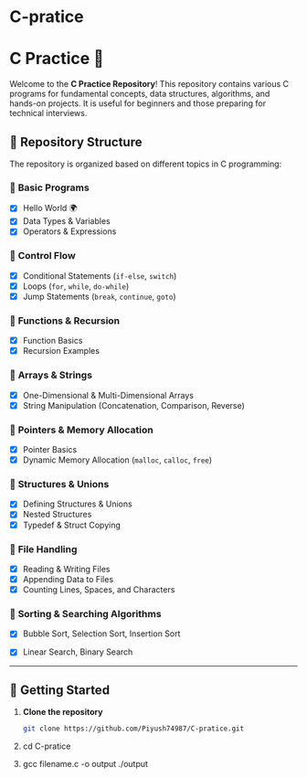 # C-pratice

# C Practice 🚀

Welcome to the **C Practice Repository**! This repository contains various C programs for fundamental concepts, data structures, algorithms, and hands-on projects. It is useful for beginners and those preparing for technical interviews.

## 📂 Repository Structure
The repository is organized based on different topics in C programming:

### 🔹 **Basic Programs**
- [x] Hello World 🌍
- [x] Data Types & Variables
- [x] Operators & Expressions

### 🔹 **Control Flow**
- [x] Conditional Statements (`if-else`, `switch`)
- [x] Loops (`for`, `while`, `do-while`)
- [x] Jump Statements (`break`, `continue`, `goto`)

### 🔹 **Functions & Recursion**
- [x] Function Basics
- [x] Recursion Examples

### 🔹 **Arrays & Strings**
- [x] One-Dimensional & Multi-Dimensional Arrays
- [x] String Manipulation (Concatenation, Comparison, Reverse)

### 🔹 **Pointers & Memory Allocation**
- [x] Pointer Basics
- [x] Dynamic Memory Allocation (`malloc`, `calloc`, `free`)

### 🔹 **Structures & Unions**
- [x] Defining Structures & Unions
- [x] Nested Structures
- [x] Typedef & Struct Copying

### 🔹 **File Handling**
- [x] Reading & Writing Files
- [x] Appending Data to Files
- [x] Counting Lines, Spaces, and Characters

### 🔹 **Sorting & Searching Algorithms**
- [x] Bubble Sort, Selection Sort, Insertion Sort
- [x] Linear Search, Binary Search


---

## 🚀 Getting Started
1. **Clone the repository**  
   ```sh
   git clone https://github.com/Piyush74987/C-pratice.git
   
2.  cd C-pratice

3.  gcc filename.c -o output
./output

